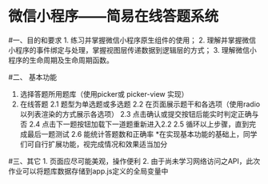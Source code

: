 微信小程序——简易在线答题系统
===

#一、目的和要求
    1.	练习并掌握微信小程序原生组件的使用；
    2.	理解并掌握微信小程序的事件绑定与处理，掌握视图层传递数据到逻辑层的方式；
    3.	理解微信小程序的生命周期及生命周期函数。

#二、	基本功能
1.	选择答题所用题库（使用picker或 picker-view 实现）
2.	在线答题
2.1 题型为单选题或多选题
2.2 在页面展示题干和各选项（使用radio 以列表渲染的方式展示各选项）
2.3 点击确认或提交按钮后能实时判定正确与否
2.4 点击下一题按钮加载下一道题重新进入2.2
2.5 循环以上步骤，直到完成最后一题测试
2.6 能统计答题数和正确率
	*在实现基本功能的基础上，同学们可自行扩展功能，视完成情况和效果适当加分

#三、其它
	1. 页面应尽可能美观，操作便利
2. 由于尚未学习网络访问之API，此次作业可以将题库数据存储到app.js定义的全局变量中
